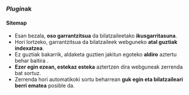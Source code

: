 ### *Plugin*ak
#### Sitemap

- Esan bezala, **oso garrantzitsua** da bilatzaileetako **ikusgarritasuna**.
- Hori lortzeko, garrantzitsua da bilatzaileek webguneko **atal guztiak indexatzea**.
- Ez guztiak bakarrik, aldaketa guztien jakitun egoteko **aldiro** aztertu behar baitira .
- **Ezer egin ezean, estekaz esteka** aztertzen dira webguneak zerrenda bat sortuz.
- Zerrenda hori automatikoki sortu beharrean **guk egin eta bilatzaileari berri ematea** posible da.